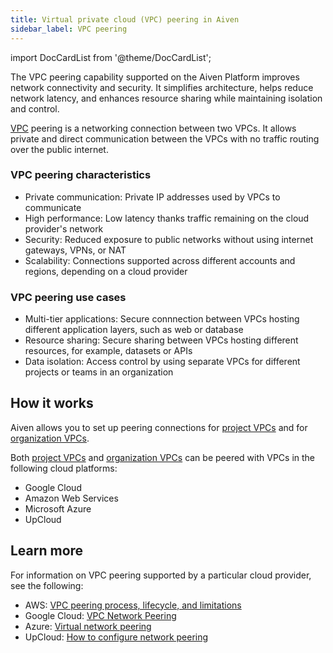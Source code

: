 ```yaml
---
title: Virtual private cloud (VPC) peering in Aiven
sidebar_label: VPC peering
---
```


import DocCardList from '@theme/DocCardList';

The VPC peering capability supported on the Aiven Platform improves network connectivity and security. It simplifies architecture, helps reduce network latency, and enhances resource sharing while maintaining isolation and control.

[VPC](/docs/platform/concepts/vpcs) peering is a networking connection between two VPCs.
It allows private and direct communication between the VPCs with no traffic routing over
the public internet.

### VPC peering characteristics

- Private communication: Private IP addresses used by VPCs to communicate
- High performance: Low latency thanks traffic remaining on the cloud provider's network
- Security: Reduced exposure to public networks without using internet gateways, VPNs, or
  NAT
- Scalability: Connections supported across different accounts and regions, depending on a
  cloud provider

### VPC peering use cases

- Multi-tier applications: Secure connnection between VPCs hosting different application
  layers, such as web or database
- Resource sharing: Secure sharing between VPCs hosting different resources,
  for example, datasets or APIs
- Data isolation: Access control by using separate VPCs for different projects or teams in
  an organization

## How it works

Aiven allows you to set up peering connections for
[project VPCs](/docs/platform/concepts/vpcs#project-vpcs)
and for [organization VPCs](/docs/platform/concepts/vpcs#organization-vpcs).

<DocCardList />

Both [project VPCs](/docs/platform/concepts/vpcs#project-vpcs) and
[organization VPCs](/docs/platform/concepts/vpcs#organization-vpcs) can be peered with
VPCs in the following cloud platforms:

- Google Cloud
- Amazon Web Services
- Microsoft Azure
- UpCloud

## Learn more

For information on VPC peering supported by a particular cloud provider, see the following:

- AWS: [VPC peering process, lifecycle, and limitations](https://docs.aws.amazon.com/vpc/latest/peering/vpc-peering-basics.html)
- Google Cloud: [VPC Network Peering](https://cloud.google.com/vpc/docs/vpc-peering)
- Azure: [Virtual network peering](https://learn.microsoft.com/en-us/azure/virtual-network/virtual-network-peering-overview)
- UpCloud: [How to configure network peering](https://upcloud.com/docs/guides/configure-network-peering/)
